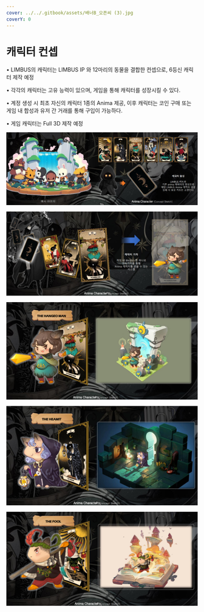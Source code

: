 ```yaml
---
cover: ../../.gitbook/assets/배너B_오픈씨 (3).jpg
coverY: 0
---
```


# 캐릭터 컨셉

• LIMBUS의 캐릭터는 LIMBUS IP 와 12마리의 동물을 결합한 컨셉으로, 6등신 캐릭터 제작 예정&#x20;

• 각각의 캐릭터는 고유 능력이 있으며, 게임을 통해 캐릭터를 성장시킬 수 있다.&#x20;

• 계정 생성 시 최초 자신의 캐릭터 1종의 Anima 제공, 이후 캐릭터는 코인 구매 또는 게임 내 합성과 유저 간 거래를 통해 구입이 가능하다.&#x20;

• 게임 캐릭터는 Full 3D 제작 예정

![](<../../.gitbook/assets/캡처 (7).PNG>)

![](<../../.gitbook/assets/캡처 (10).PNG>)

![](<../../.gitbook/assets/캡처 (14).PNG>)

![](<../../.gitbook/assets/캡처 (8).PNG>)

![](<../../.gitbook/assets/캡처 (6).PNG>)
